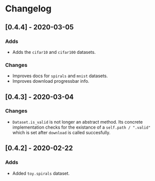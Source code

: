 # Changelog

## [0.4.4] - 2020-03-05
### Adds
- Adds the `cifar10` and `cifar100` datasets.
### Changes
- Improves docs for `spirals` and `mnist` datasets.
- Improves download progressbar info.


## [0.4.3] - 2020-03-04
### Changes
- `Dataset.is_valid` is not longer an abstract method. Its concrete implementation checks for the existance of a `self.path / ".valid"` which is set after `download` is called succesfully.


## [0.4.2] - 2020-02-22
### Adds
- Added `toy.spirals` dataset.
